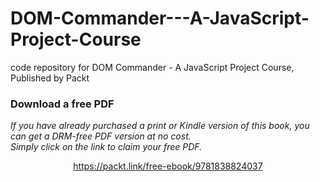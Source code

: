 # DOM-Commander---A-JavaScript-Project-Course
code repository for DOM Commander - A JavaScript Project Course, Published by Packt
### Download a free PDF

 <i>If you have already purchased a print or Kindle version of this book, you can get a DRM-free PDF version at no cost.<br>Simply click on the link to claim your free PDF.</i>
<p align="center"> <a href="https://packt.link/free-ebook/9781838824037">https://packt.link/free-ebook/9781838824037 </a> </p>
